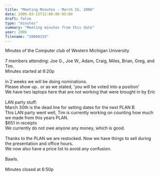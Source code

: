 ```yaml
---
title: "Meeting Minutes - March 15, 2006"
date: 2006-03-15T12:00:00-05:00
draft: false
type: "minutes"
summary: "Meeting minutes from this date"
year: 2006
filename: "20060315"
---
```


Minutes of the Computer club of Western Michigan University<br>
<br>
7 members attending: Joe G., Joe W., Adam, Craig, Miles, Brian, Greg, and Tim.<br>
Minutes started at 6:20p<br>
<br>
in 2 weeks we will be doing nominations.<br>
Please show up.. or as we stated, 'you will be voted into a position'<br>
We have two laptops here that are not working that were brought in by Eric<br>
<br>
LAN party stuff:<br>
March 30th is the dead line for setting dates for the next PLAN B<br>
This LAN party went well, Tim is currently working on counting how much
we made from this years PLAN.<br>
$651 in receipts<br>
We currently do not owe anyone any money, which is good.<br>
<br>
Thanks to the PLAN we are restocked. Now we have things to sell during
the presentation and office hours.<br>
We now also have a price list to avoid any confusion.<br>
<br>
Bawls.<br>
<br>
Minutes closed at 6:50p<br>
